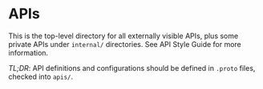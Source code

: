 # APIs

This is the top-level directory for all externally visible APIs, plus some
private APIs under `internal/` directories.
See API Style Guide for more information.

*TL;DR*: API definitions and configurations should be defined in `.proto` files,
checked into `apis/`.

<code-block lang="plantuml">
    <![CDATA[
    @startuml
    Class01 <|-- Class02
    Class03 *-- Class04
    Class05 o-- Class06
    Class07 .. Class08
    Class09 -- Class10
    @enduml
    ]]>
</code-block>

<api-doc openapi-path="../JONATHANALGARGITHUB-alttexter-0.1-resolved.yaml"></api-doc>

